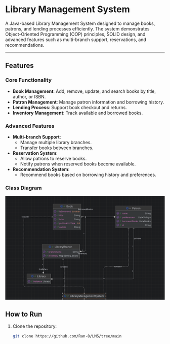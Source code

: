 # Library Management System

A Java-based Library Management System designed to manage books, patrons, and lending processes efficiently. The system demonstrates Object-Oriented Programming (OOP) principles, SOLID design, and advanced features such as multi-branch support, reservations, and recommendations.

---

## Features

### Core Functionality
- **Book Management**: Add, remove, update, and search books by title, author, or ISBN.
- **Patron Management**: Manage patron information and borrowing history.
- **Lending Process**: Support book checkout and returns.
- **Inventory Management**: Track available and borrowed books.

### Advanced Features
- **Multi-branch Support**:
  - Manage multiple library branches.
  - Transfer books between branches.
- **Reservation System**:
  - Allow patrons to reserve books.
  - Notify patrons when reserved books become available.
- **Recommendation System**:
  - Recommend books based on borrowing history and preferences.

### Class Diagram
![Library Management System Overview](docs/ClassDiagram.png)



## How to Run
1. Clone the repository:
   ```bash
   git clone https://github.com/Ran-8/LMS/tree/main
